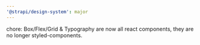 ```yaml
---
'@strapi/design-system': major
---
```


chore: Box/Flex/Grid & Typography are now all react components, they are no longer styled-components.
